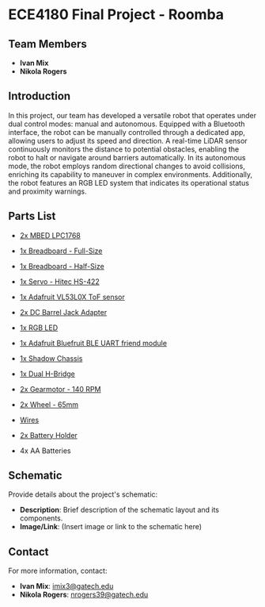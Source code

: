 # ECE4180 Final Project - Roomba

## Team Members
- **Ivan Mix**
- **Nikola Rogers**

## Introduction
In this project, our team has developed a versatile robot that operates under dual control modes: manual and autonomous. Equipped with a Bluetooth interface, the robot can be manually controlled through a dedicated app, allowing users to adjust its speed and direction. A real-time LiDAR sensor continuously monitors the distance to potential obstacles, enabling the robot to halt or navigate around barriers automatically. In its autonomous mode, the robot employs random directional changes to avoid collisions, enriching its capability to maneuver in complex environments. Additionally, the robot features an RGB LED system that indicates its operational status and proximity warnings.

## Parts List
- [2x MBED LPC1768](https://os.mbed.com/platforms/mbed-LPC1768/)
- [1x Breadboard - Full-Size](https://www.sparkfun.com/products/12615)
- [1x Breadboard - Half-Size](https://www.sparkfun.com/products/12002)
- [1x Servo - Hitec HS-422](https://www.sparkfun.com/products/11884)
- [1x Adafruit VL53L0X ToF sensor](https://www.adafruit.com/product/3317)
- [2x DC Barrel Jack Adapter](https://www.sparkfun.com/products/10811)
- [1x RGB LED](https://www.sparkfun.com/products/105)
- [1x Adafruit Bluefruit BLE UART friend module](https://os.mbed.com/users/4180_1/notebook/adafruit-bluefruit-le-uart-friend---bluetooth-low-/)

- [1x Shadow Chassis](https://www.sparkfun.com/products/13301)
- [1x Dual H-Bridge](https://www.sparkfun.com/products/14450)
- [2x Gearmotor - 140 RPM](https://www.sparkfun.com/products/13302)
- [2x Wheel - 65mm](https://www.sparkfun.com/products/13259)

- [Wires](https://www.sparkfun.com/products/124)
- [2x Battery Holder](https://www.sparkfun.com/products/12083)
- 4x AA Batteries


## Schematic
Provide details about the project's schematic:
- **Description**: Brief description of the schematic layout and its components.
- **Image/Link**: (Insert image or link to the schematic here)


## Contact
For more information, contact:
- **Ivan Mix**: imix3@gatech.edu
- **Nikola Rogers**: nrogers39@gatech.edu
